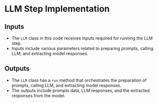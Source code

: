 # LLM Step Implementation

## Inputs
- The `LLM` class in this code receives inputs required for running the LLM step.
- Inputs include various parameters related to preparing prompts, calling LLM, and extracting model responses.

## Outputs
- The `LLM` class has a `run` method that orchestrates the preparation of prompts, calling LLM, and extracting model responses.
- The outputs include prompts data, LLM responses, and the extracted responses from the model.